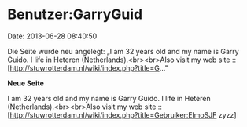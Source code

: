Benutzer:GarryGuid
==================

Date: 2013-06-28 08:40:50

Die Seite wurde neu angelegt: „I am 32 years old and my name is Garry
Guido. I life in Heteren (Netherlands).\<br\>\<br\>Also visit my web
site :: \[http://stuwrotterdam.nl/wiki/index.php?title=G..."

**Neue Seite**

<div>

I am 32 years old and my name is Garry Guido. I life in Heteren
(Netherlands).\<br\>\<br\>Also visit my web site ::
\[http://stuwrotterdam.nl/wiki/index.php?title=Gebruiker:ElmoSJF zyzz\]

</div>
